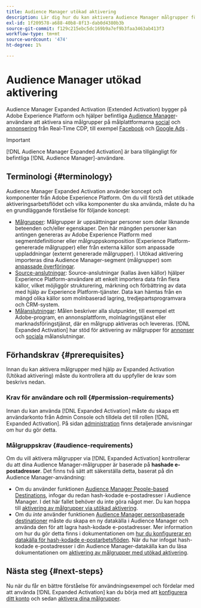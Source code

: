 ```yaml
---
title: Audience Manager utökad aktivering
description: Lär dig hur du kan aktivera Audience Manager målgrupper för sociala medier och annonser via Audience Manager Expanded Activation (aktivering).
exl-id: 1f209578-a688-40b8-8f13-dab0d4380b3b
source-git-commit: f129c215ebc5dc169b9a7ef9b3faa3463ab413f3
workflow-type: tm+mt
source-wordcount: '474'
ht-degree: 1%

---
```


# Audience Manager utökad aktivering

Audience Manager Expanded Activation (Extended Activation) bygger på Adobe Experience Platform och hjälper befintliga [Audience Manager](https://experienceleague.adobe.com/sv/docs/audience-manager/user-guide/aam-home)-användare att aktivera sina målgrupper på målplattformarna [social](../destinations/catalog/social/overview.md) och [annonsering](../destinations/catalog/advertising/overview.md) från Real-Time CDP, till exempel [Facebook](../destinations/catalog/social/facebook.md) och [Google Ads](../destinations/catalog/advertising/google-ads-destination.md) .

>[!IMPORTANT]
>
>[!DNL Audience Manager Expanded Activation] är bara tillgängligt för befintliga [!DNL Audience Manager]-användare.

## Terminologi {#terminology}

Audience Manager Expanded Activation använder koncept och komponenter från Adobe Experience Platform. Om du vill förstå det utökade aktiveringsarbetsflödet och vilka komponenter du ska använda, måste du ha en grundläggande förståelse för följande koncept:

* [Målgrupper](../segmentation/ui/overview.md): Målgrupper är uppsättningar personer som delar liknande beteenden och/eller egenskaper. Den här mängden personer kan antingen genereras av Adobe Experience Platform med segmentdefinitioner eller målgruppskomposition (Experience Platform-genererade målgrupper) eller från externa källor som anpassade uppladdningar (externt genererade målgrupper). I Utökad aktivering importeras dina Audience Manager-segment (målgrupper) som [anpassade överföringar](../segmentation/ui/audience-portal.md#import-audience).
* [Source-anslutningar](../sources/home.md): Source-anslutningar (kallas även källor) hjälper Experience Platform-användare att enkelt importera data från flera källor, vilket möjliggör strukturering, märkning och förbättring av data med hjälp av Experience Platform-tjänster. Data kan hämtas från en mängd olika källor som molnbaserad lagring, tredjepartsprogramvara och CRM-system.
* [Målanslutningar](../destinations/home.md): Målen beskriver alla slutpunkter, till exempel ett Adobe-program, en annonsplattform, molnlagringstjänst eller marknadsföringstjänst, där en målgrupp aktiveras och levereras. [!DNL Expanded Activation] har stöd för aktivering av målgrupper för [annonser](../destinations/catalog/advertising/overview.md) och [sociala](../destinations/catalog/social/overview.md) målanslutningar.

## Förhandskrav {#prerequisites}

Innan du kan aktivera målgrupper med hjälp av Expanded Activation (Utökad aktivering) måste du kontrollera att du uppfyller de krav som beskrivs nedan.

### Krav för användare och roll {#permission-requirements}

Innan du kan använda [!DNL Expanded Activation] måste du skapa ett användarkonto från Admin Console och tilldela det till rollen [!DNL Expanded Activation]. På sidan [administration](administration.md) finns detaljerade anvisningar om hur du gör detta.

### Målgruppskrav {#audience-requirements}

Om du vill aktivera målgrupper via [!DNL Expanded Activation] kontrollerar du att dina Audience Manager-målgrupper är baserade på **hashade e-postadresser**. Det finns två sätt att säkerställa detta, baserat på din Audience Manager-användning:

* Om du använder funktionen [Audience Manager People-based Destinations](https://experienceleague.adobe.com/sv/docs/audience-manager/user-guide/features/destinations/people-based/people-based-destinations-overview), infogar du redan hash-kodade e-postadresser i Audience Manager. I det här fallet behöver du inte göra något mer. Du kan hoppa till [aktivering av målgrupper via utökad aktivering](activate-audiences.md).
* Om du _inte_ använder funktionen [Audience Manager personbaserade destinationer](https://experienceleague.adobe.com/sv/docs/audience-manager/user-guide/features/destinations/people-based/people-based-destinations-overview) måste du skapa en ny datakälla i Audience Manager och använda den för att lagra hash-kodade e-postadresser. Mer information om hur du gör detta finns i dokumentationen om [hur du konfigurerar en datakälla för hash-kodade e-postarbetsflöden](https://experienceleague.adobe.com/sv/docs/audience-manager/user-guide/features/data-sources/create-data-source-hashed-emails). När du har infogat hash-kodade e-postadresser i din Audience Manager-datakälla kan du läsa dokumentationen om [aktivering av målgrupper med utökad aktivering](activate-audiences.md).

## Nästa steg {#next-steps}

Nu när du får en bättre förståelse för användningsexempel och fördelar med att använda [!DNL Expanded Activation] kan du börja med att [konfigurera ditt konto](administration.md) och sedan [aktivera dina målgrupper](activate-audiences.md).
